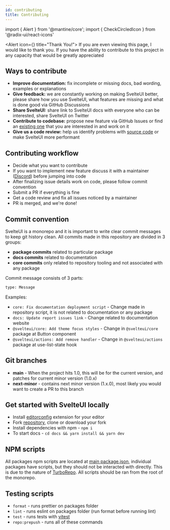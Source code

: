 ```yaml
---
id: contributing
title: Contributing
---
```


import { Alert } from '@mantine/core';
import { CheckCircledIcon } from '@radix-ui/react-icons'

<Alert icon={<CheckCircledIcon />} title="Thank You!">
If you are even viewing this page, I would like to thank you. If you have the ability to contribute to this project in any capacity that would be greatly appreciated
</Alert>

## Ways to contribute

- **Improve documentation:** fix incomplete or missing docs, bad wording, examples or explanations
- **Give feedback:** we are constantly working on making SvelteUI better, please share how you use SvelteUI, what features are missing and what is done good via GitHub Discussions
- **Share SvelteUI:** share link to SvelteUI docs with everyone who can be interested, share SvelteUI on Twitter
- **Contribute to codebase:** propose new feature via GitHub Issues or find an [existing one](https://github.com/svelteuidev/svelteui/labels/help%20wanted) that you are interested in and work on it
- **Give us a code review:** help us identify problems with [source code](https://github.com/svelteuidev/svelteui) or make SvelteUI more performant

## Contributing workflow

- Decide what you want to contribute
- If you want to implement new feature discuss it with a maintainer ([Discord](https://discord.gg/2J2xmzCS79)) before jumping into code
- After finalizing issue details work on code, please follow commit convention
- Submit a PR if everything is fine
- Get a code review and fix all issues noticed by a maintainer
- PR is merged, and we're done!

## Commit convention

SvelteUI is a monorepo and it is important to write clear commit messages to keep git history clean.
All commits made in this repository are divided in 3 groups:

- **package commits** related to particular package
- **docs commits** related to documentation
- **core commits** only related to repository tooling and not associated with any package

Commit message consists of 3 parts:

```bash
type: Message
```

Examples:

- `core: Fix documentation deployment script` - Change made in repository script, it is not related to documentation or any package
- `docs: Update report issues link` - Change related to documentation website
- `@svelteui/core: Add theme focus styles` - Change in `@svelteui/core` package at Button component
- `@svelteui/actions: Add remove handler` - Change in `@svelteui/actions` package at use-list-state hook

## Git branches

- **main** - When the project hits 1.0, this will be for the current version, and patches for current minor version (1.0.x)
- **next-minor** - contains next minor version (1.x.0), most likely you would want to create a PR to this branch

## Get started with SvelteUI locally

- Install [editorconfig](https://editorconfig.org/) extension for your editor
- Fork [repository](https://github.com/svelteuidev/svelteui), clone or download your fork
- Install dependencies with npm - `npm i`
- To start docs - `cd docs && yarn install && yarn dev`

## NPM scripts

All packages npm scripts are located at [main package.json](https://github.com/svelteuidev/svelteui/blob/main/package.json),
individual packages have scripts, but they should not be interacted with directly. This is due to the nature of [TurboRepo](https://turborepo.org/). All scripts should be ran from the root of the monorepo.

## Testing scripts

- `format` - runs prettier on packages folder
- `lint` - runs eslint on packages folder (run format before running lint)
- `test` - runs tests with [vitest](https://vitest.dev/)
- `repo:prepush` - runs all of these commands
